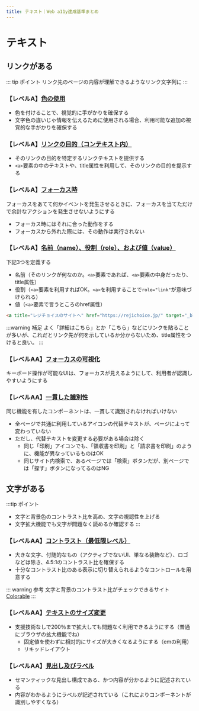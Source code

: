 ```yaml
---
title: テキスト｜Web a11y達成基準まとめ
---
```


# テキスト

## リンクがある

::: tip ポイント
リンク先のページの内容が理解できるようなリンク文字列に
:::

### 【レベルA】[色の使用](https://waic.jp/docs/UNDERSTANDING-WCAG20/visual-audio-contrast-without-color.html)

* 色を付けることで、視覚的に手がかりを確保する
* 文字色の違いじゃ情報を伝えるために使用される場合、利用可能な追加の視覚的な手がかりを確保する

### 【レベルA】[リンクの目的（コンテキスト内）](https://waic.jp/docs/UNDERSTANDING-WCAG20/navigation-mechanisms-refs.html)

* そのリンクの目的を特定するリンクテキストを提供する
* `<a>`要素の中のテキストや、title属性を利用して、そのリンクの目的を提示する

### 【レベルA】[フォーカス時](https://waic.jp/docs/UNDERSTANDING-WCAG20/consistent-behavior-receive-focus.html)
フォーカスをあてて何かイベントを発生させるときに、フォーカスを当てただけで余計なアクションを発生させないようにする

* フォーカス時にはそれに合った動作をする
* フォーカスから外れた際には、その動作は実行されない


### 【レベルA】[名前（name）、役割（role）、および値（value）](https://waic.jp/docs/UNDERSTANDING-WCAG20/ensure-compat-rsv.html)

下記3つを定義する
* 名前（そのリンクが何なのか。`<a>`要素であれば、`<a>`要素の中身だったり、title属性）
* 役割（`<a>`要素を利用すればOK。`<a>`を利用することで`role="link"`が意味づけられる）
* 値（`<a>`要素で言うところのhref属性）

```html
<a title="レジチョイスのサイトへ" href="https://rejichoice.jp/" target="_blank" rel="noopener">詳細はこちら</a>
```

:::warning 補足
よく「詳細はこちら」とか「こちら」などにリンクを貼ることが多いが、これだとリンク先が何を示しているか分からないため、title属性をつけると良い。
:::

### 【レベルAA】[フォーカスの可視化](https://waic.jp/docs/UNDERSTANDING-WCAG20/navigation-mechanisms-focus-visible.html)
キーボード操作が可能なUIは、フォーカスが見えるようにして、利用者が認識しやすいようにする

### 【レベルAA】[一貫した識別性](https://waic.jp/docs/UNDERSTANDING-WCAG20/consistent-behavior-consistent-functionality.html)
同じ機能を有したコンポーネントは、一貫して識別されなければいけない

* 全ページで共通に利用しているアイコンの代替テキストが、ページによって変わっていない
* ただし、代替テキストを変更する必要がある場合は除く
    * 同じ「印刷」アイコンでも、「領収書を印刷」と「請求書を印刷」のように、機能が異なっているものはOK
    * 同じサイト内検索で、あるページでは「検索」ボタンだが、別ページでは「探す」ボタンになってるのはNG

## 文字がある

:::tip ポイント
* 文字と背景色のコントラスト比を高め、文字の視認性を上げる
* 文字拡大機能でも文字が問題なく読めるか確認する
:::

### 【レベルAA】[コントラスト（最低限レベル）](https://waic.jp/docs/UNDERSTANDING-WCAG20/visual-audio-contrast-contrast.html)

* 大きな文字、付随的なもの（アクティブでないUI、単なる装飾など）、ロゴなどは除き、4.5:1のコントラスト比を確保する
* 十分なコントラスト比のある表示に切り替えられるようなコントロールを用意する

::: warning 参考
文字と背景のコントラスト比がチェックできるサイト  
[Colorable](https://colorable.jxnblk.com/)
:::

### 【レベルAA】[テキストのサイズ変更](https://waic.jp/docs/UNDERSTANDING-WCAG20/visual-audio-contrast-scale.html)

* 支援技術なしで200％まで拡大しても問題なく利用できるようにする（普通にブラウザの拡大機能でね）
    * 固定値を使わずに相対的にサイズが大きくなるようにする（emの利用）
    * リキッドレイアウト

### 【レベルAA】[見出し及びラベル](https://waic.jp/docs/UNDERSTANDING-WCAG20/navigation-mechanisms-descriptive.html)

* セマンティックな見出し構成である、かつ内容が分かるように記述されている
* 内容がわかるようにラベルが記述されている（これによりコンポーネントが識別しやすくなる）